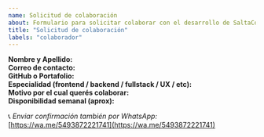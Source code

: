 ```yaml
---
name: Solicitud de colaboración
about: Formulario para solicitar colaborar con el desarrollo de SaltaConecta
title: "Solicitud de colaboración"
labels: "colaborador"
---
```


**Nombre y Apellido:**  
**Correo de contacto:**  
**GitHub o Portafolio:**  
**Especialidad (frontend / backend / fullstack / UX / etc):**  
**Motivo por el cual querés colaborar:**  
**Disponibilidad semanal (aprox):**

📞 *Enviar confirmación también por WhatsApp:* [https://wa.me/5493872221741](https://wa.me/5493872221741)
